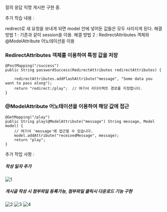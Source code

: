 

질의 응답 익명 게시판 구현 중.



추가 학습 내용 : 

redirect로 새 요청을 보내게 되면 model 안에 넣어둔 값들은 모두 사라지게 된다.
해결 방법 1 : 기존과 같이 session을 이용.
해결 방법 2 : RedirectAttributes 객체와 @ModelAttribute 어노테이션을 이용


### RedirectAttributes 객체를 이용하여 특정 값을 저장

```
@PostMapping("/success")
public String passwordSuccess(RedirectAttributes redirectAttributes) {

    redirectAttributes.addFlashAttribute("message", "Some data you want to pass along");
    return "redirect:/play";  // 여기서 리다이렉트 경로를 지정합니다.
}

```

### @ModelAttribute 어노테이션을 이용하여 해당 값에 접근

```
@GetMapping("/play")
public String play(@ModelAttribute("message") String message, Model model) {
    // 여기서 'message'에 접근할 수 있습니다.
    model.addAttribute("receivedMessage", message);
    return "play";
}

```





추가 작업 사항 :

##### 작성 일자 추가

![1](https://github.com/user-attachments/assets/f1ecdb7f-7a65-44db-9b90-86204983f2eb)

##### 게시글 작성 시 첨부파일 등록가능, 첨부파일 클릭시 다운로드 기능 구현

![2](https://github.com/user-attachments/assets/34f797f0-1a5c-486f-8b5c-64ef0378a5ef)
![3](https://github.com/user-attachments/assets/fdd44f86-5859-4bb1-b7f1-8393c901e4aa)
![4](https://github.com/user-attachments/assets/cac28127-2893-4d25-87ed-f6a6195a53a4)





